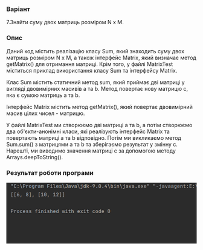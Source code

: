 ### Варіант
7.Знайти суму двох матриць розміром N x M.

### Опис
Даний код містить реалізацію класу Sum, який знаходить суму двох матриць розміром N x M, а також інтерфейс Matrix, який визначає метод getMatrix() для отримання матриці. Крім того, у файлі MatrixTest міститься приклад використання класу Sum та інтерфейсу Matrix.

Клас Sum містить статичний метод sum, який приймає дві матриці у вигляді двовимірних масивів a та b. Метод повертає нову матрицю c, яка є сумою матриць a та b.

Інтерфейс Matrix містить метод getMatrix(), який повертає двовимірний масив цілих чисел - матрицю.

У файлі MatrixTest ми створюємо дві матриці a та b, а потім створюємо два об'єкти-анонімні класи, які реалізують інтерфейс Matrix та повертають матриці a та b відповідно. Потім ми викликаємо метод Sum.sum() з матрицями a та b та зберігаємо результат у змінну c. Нарешті, ми виводимо значення матриці c за допомогою методу Arrays.deepToString().

### Результат роботи програми
![alt-текст](1.png "Текст заголовка логотипа 1")
